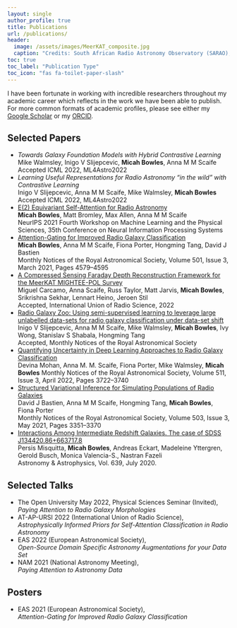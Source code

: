 ```yaml
---
layout: single
author_profile: true
title: Publications
url: /publications/
header:
  image: /assets/images/MeerKAT_composite.jpg
  caption: "Credits: South African Radio Astronomy Observatory (SARAO), Image by Alan Warburton / © BBC / Better Images of AI / Plant / CC-BY 4.0"
toc: true
toc_label: "Publication Type"
toc_icon: "fas fa-toilet-paper-slash"
---
```


I have been fortunate in working with incredible researchers throughout my
academic career which reflects in the work we have been able to publish.
For more common formats of academic profiles, please see either my
[Google Scholar](https://scholar.google.com/citations?user=Q7ziv7YAAAAJ&hl=en)
or my [ORCID](https://orcid.org/0000-0001-5838-8405).


## Selected Papers
- _Towards Galaxy Foundation Models with Hybrid Contrastive Learning_<br>
Mike Walmsley, Inigo V Slijepcevic, __Micah Bowles__, Anna M M Scaife<br>
Accepted ICML 2022, ML4Astro2022
- _Learning Useful Representations for Radio Astronomy “in the wild” with Contrastive Learning_<br>
Inigo V Slijepcevic, Anna M M Scaife, Mike Walmsley, __Micah Bowles__<br>
Accepted ICML 2022, ML4Astro2022
- [E(2) Equivariant Self-Attention for Radio Astronomy](https://arxiv.org/abs/2111.04742)<br>
__Micah Bowles__, Matt Bromley, Max Allen, Anna M M Scaife  
NeurIPS 2021 Fourth Workshop on Machine Learning and the Physical Sciences, 35th Conference on Neural Information Processing Systems<br>
- [Attention-Gating for Improved Radio Galaxy Classification](https://doi.org/10.1093/mnras/staa3946)<br>
__Micah Bowles__, Anna M M Scaife, Fiona Porter, Hongming Tang, David J Bastien  
Monthly Notices of the Royal Astronomical Society, Volume 501, Issue 3, March 2021, Pages 4579–4595
- [A Compressed Sensing Faraday Depth Reconstruction Framework for the MeerKAT MIGHTEE-POL Survey](https://arxiv.org/abs/2206.03283)<br>
Miguel Carcamo, Anna Scaife, Russ Taylor, Matt Jarvis, __Micah Bowles__, Srikrishna Sekhar, Lennart Heino, Jeroen Stil<br>
Accepted, International Union of Radio Science, 2022
- [Radio Galaxy Zoo: Using semi-supervised learning to leverage large unlabelled data-sets for radio galaxy classification under data-set shift](https://arxiv.org/abs/2204.08816)<br>
Inigo V Slijepcevic, Anna M M Scaife, Mike Walmsley, __Micah Bowles__, Ivy Wong, Stanislav S Shabala, Hongming Tang<br>
Accepted, Monthly Notices of the Royal Astronomical Society
- [Quantifying Uncertainty in Deep Learning Approaches to Radio Galaxy Classification](https://arxiv.org/abs/2201.01203)<br>
Devina Mohan, Anna M. M. Scaife, Fiona Porter, Mike Walmsley, __Micah Bowles__
Monthly Notices of the Royal Astronomical Society, Volume 511, Issue 3, April 2022, Pages 3722–3740
- [Structured Variational Inference for Simulating Populations of Radio Galaxies](https://doi.org/10.1093/mnras/stab588)<br>
David J Bastien, Anna M M Scaife, Hongming Tang, __Micah Bowles__, Fiona Porter  
Monthly Notices of the Royal Astronomical Society, Volume 503, Issue 3, May 2021, Pages 3351–3370
- [Interactions Among Intermediate Redshift Galaxies. The case of SDSS J134420.86+663717.8](https://www.aanda.org/articles/aa/full_html/2020/07/aa37009-19/aa37009-19.html)<br>
Persis Misquitta, __Micah Bowles__, Andreas Eckart, Madeleine Yttergren, Gerold Busch, Monica Valencia-S., Nastran Fazeli<br>
Astronomy & Astrophysics, Vol. 639, July 2020.

## Selected Talks
- The Open University May 2022, Physical Sciences Seminar (Invited),
_Paying Attention to Radio Galaxy Morphologies_
- AT-AP-URSI 2022 (International Union of Radio Science),  
_Astrophysically Informed Priors for Self-Attention Classification in Radio Astronomy_
- EAS 2022 (European Astronomical Society),  
_Open-Source Domain Specific Astronomy Augmentations for your Data Set_
- NAM 2021 (National Astronomy Meeting),  
_Paying Attention to Astronomy Data_

## Posters
- EAS 2021 (European Astronomical Society),  
_Attention-Gating for Improved Radio Galaxy Classification_
